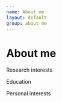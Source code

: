 ```yaml
---
name: About me
layout: default
group: about me
---
```


<h1 class="page-header text-center"> About me </h1>

Research interests

Education

Personal interests
